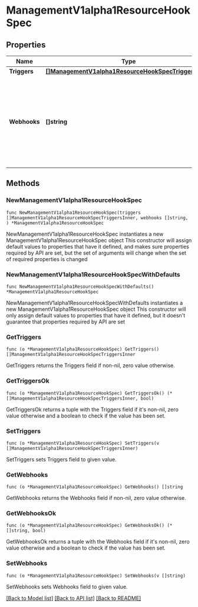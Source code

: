 # ManagementV1alpha1ResourceHookSpec

## Properties

Name | Type | Description | Notes
------------ | ------------- | ------------- | -------------
**Triggers** | [**[]ManagementV1alpha1ResourceHookSpecTriggersInner**](ManagementV1alpha1ResourceHookSpecTriggersInner.md) |  | 
**Webhooks** | **[]string** | List of Webhook kind resource names that dictates what webhooks will be invoked on matching triggers. | 

## Methods

### NewManagementV1alpha1ResourceHookSpec

`func NewManagementV1alpha1ResourceHookSpec(triggers []ManagementV1alpha1ResourceHookSpecTriggersInner, webhooks []string, ) *ManagementV1alpha1ResourceHookSpec`

NewManagementV1alpha1ResourceHookSpec instantiates a new ManagementV1alpha1ResourceHookSpec object
This constructor will assign default values to properties that have it defined,
and makes sure properties required by API are set, but the set of arguments
will change when the set of required properties is changed

### NewManagementV1alpha1ResourceHookSpecWithDefaults

`func NewManagementV1alpha1ResourceHookSpecWithDefaults() *ManagementV1alpha1ResourceHookSpec`

NewManagementV1alpha1ResourceHookSpecWithDefaults instantiates a new ManagementV1alpha1ResourceHookSpec object
This constructor will only assign default values to properties that have it defined,
but it doesn't guarantee that properties required by API are set

### GetTriggers

`func (o *ManagementV1alpha1ResourceHookSpec) GetTriggers() []ManagementV1alpha1ResourceHookSpecTriggersInner`

GetTriggers returns the Triggers field if non-nil, zero value otherwise.

### GetTriggersOk

`func (o *ManagementV1alpha1ResourceHookSpec) GetTriggersOk() (*[]ManagementV1alpha1ResourceHookSpecTriggersInner, bool)`

GetTriggersOk returns a tuple with the Triggers field if it's non-nil, zero value otherwise
and a boolean to check if the value has been set.

### SetTriggers

`func (o *ManagementV1alpha1ResourceHookSpec) SetTriggers(v []ManagementV1alpha1ResourceHookSpecTriggersInner)`

SetTriggers sets Triggers field to given value.


### GetWebhooks

`func (o *ManagementV1alpha1ResourceHookSpec) GetWebhooks() []string`

GetWebhooks returns the Webhooks field if non-nil, zero value otherwise.

### GetWebhooksOk

`func (o *ManagementV1alpha1ResourceHookSpec) GetWebhooksOk() (*[]string, bool)`

GetWebhooksOk returns a tuple with the Webhooks field if it's non-nil, zero value otherwise
and a boolean to check if the value has been set.

### SetWebhooks

`func (o *ManagementV1alpha1ResourceHookSpec) SetWebhooks(v []string)`

SetWebhooks sets Webhooks field to given value.



[[Back to Model list]](../README.md#documentation-for-models) [[Back to API list]](../README.md#documentation-for-api-endpoints) [[Back to README]](../README.md)


